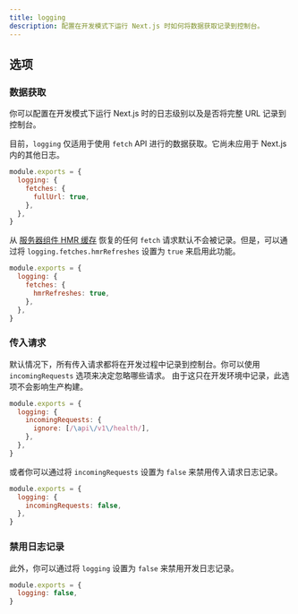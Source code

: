```yaml
---
title: logging
description: 配置在开发模式下运行 Next.js 时如何将数据获取记录到控制台。
---
```


## 选项

### 数据获取

你可以配置在开发模式下运行 Next.js 时的日志级别以及是否将完整 URL 记录到控制台。

目前，`logging` 仅适用于使用 `fetch` API 进行的数据获取。它尚未应用于 Next.js 内的其他日志。

```js
module.exports = {
  logging: {
    fetches: {
      fullUrl: true,
    },
  },
}
```

从 [服务器组件 HMR 缓存](/nextjs-cn/app/api-reference/config/next-config-js/serverComponentsHmrCache) 恢复的任何 `fetch` 请求默认不会被记录。但是，可以通过将 `logging.fetches.hmrRefreshes` 设置为 `true` 来启用此功能。

```js
module.exports = {
  logging: {
    fetches: {
      hmrRefreshes: true,
    },
  },
}
```

### 传入请求

默认情况下，所有传入请求都将在开发过程中记录到控制台。你可以使用 `incomingRequests` 选项来决定忽略哪些请求。
由于这只在开发环境中记录，此选项不会影响生产构建。

```js
module.exports = {
  logging: {
    incomingRequests: {
      ignore: [/\api\/v1\/health/],
    },
  },
}
```

或者你可以通过将 `incomingRequests` 设置为 `false` 来禁用传入请求日志记录。

```js
module.exports = {
  logging: {
    incomingRequests: false,
  },
}
```

### 禁用日志记录

此外，你可以通过将 `logging` 设置为 `false` 来禁用开发日志记录。

```js
module.exports = {
  logging: false,
}
```
